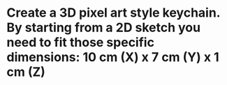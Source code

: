 # Create a 3D pixel art style keychain. By starting from a 2D sketch you need to fit those specific dimensions: 10 cm (X) x 7 cm (Y) x 1 cm (Z)